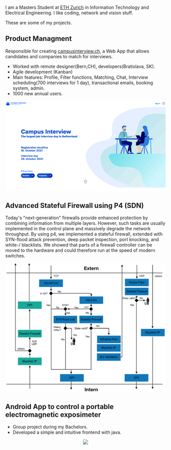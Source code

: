 I am a Masters Student at [ETH Zurich](https://ethz.ch/de.html) in Information Technology and Electrical Engineering. I like coding, network and vision stuff.

These are some of my projects.
## Product Managment
Responsible for creating [campusinterview.ch](https://campusinterview.ch), a Web App that allows candidates and companies to match for interviews.
* Worked with remote designer(Bern,CH), developers(Bratislava, SK).
* Agile development (Kanban)
* Main features: Profile, Filter functions, Matching, Chat, Interview scheduling(700 interviews for 1 day), transactional emails, booking system, admin.
* 1000 new annual users.

<p align="center">
  <img width="600" src="assets/ci_overview.gif">
</p>


## Advanced Stateful Firewall using P4 (SDN)
Today's "next-generation" firewalls provide enhanced protection by combining information from multiple layers. However, such tasks are usually implemented in the control plane and massively degrade the network throughput. By using p4, we implemented a stateful firewall, extended with SYN-flood attack prevention, deep packet inspection, port knocking, and white-/ blacklists. We showed that parts of a firewall controller can be moved to the hardware and could therefore run at the speed of modern switches.

<p align="center">
  <img width="600" src="assets/firewall.png">
</p>


## Android App to control a portable electromagnetic exposimeter
* Group project during my Bachelors.
* Developed a simple and intuitive frontend with java.

<p align="center">
  <img width="600" src="assets/andoid_app.png">
</p>
